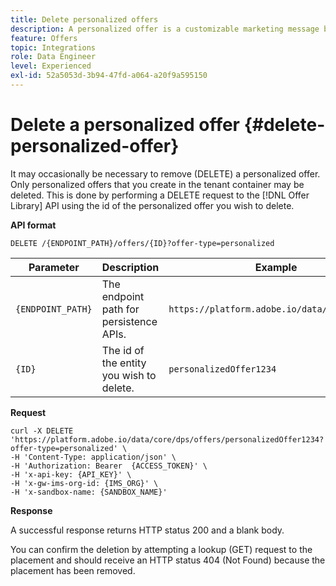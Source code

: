 ```yaml
---
title: Delete personalized offers
description: A personalized offer is a customizable marketing message based on eligibility rules and constraints.
feature: Offers
topic: Integrations
role: Data Engineer
level: Experienced
exl-id: 52a5053d-3b94-47fd-a064-a20f9a595150
---
```

# Delete a personalized offer {#delete-personalized-offer}

It may occasionally be necessary to remove (DELETE) a personalized offer. Only personalized offers that you create in the tenant container may be deleted. This is done by performing a DELETE request to the [!DNL Offer Library] API using the id of the personalized offer you wish to delete.

**API format**

```http
DELETE /{ENDPOINT_PATH}/offers/{ID}?offer-type=personalized
```

| Parameter | Description | Example |
| --------- | ----------- | ------- |
| `{ENDPOINT_PATH}` | The endpoint path for persistence APIs. | `https://platform.adobe.io/data/core/xcore/` |
| `{ID}` | The id of the entity you wish to delete. | `personalizedOffer1234` |

**Request**

```shell
curl -X DELETE 'https://platform.adobe.io/data/core/dps/offers/personalizedOffer1234?offer-type=personalized' \
-H 'Content-Type: application/json' \
-H 'Authorization: Bearer  {ACCESS_TOKEN}' \
-H 'x-api-key: {API_KEY}' \
-H 'x-gw-ims-org-id: {IMS_ORG}' \
-H 'x-sandbox-name: {SANDBOX_NAME}'
```

**Response**

A successful response returns HTTP status 200 and a blank body.

You can confirm the deletion by attempting a lookup (GET) request to the placement and should receive an HTTP status 404 (Not Found) because the placement has been removed.
